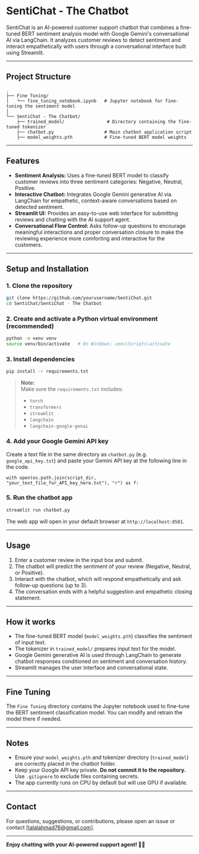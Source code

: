 # SentiChat - The Chatbot

SentiChat is an AI-powered customer support chatbot that combines a fine-tuned BERT sentiment analysis model with Google Gemini's conversational AI via LangChain. It analyzes customer reviews to detect sentiment and interact empathetically with users through a conversational interface built using Streamlit.

---

## Project Structure

```
.
├── Fine Tuning/
│   └── fine_tuning_notebook.ipynb   # Jupyter notebook for fine-tuning the sentiment model
│
└── SentiChat - The Chatbot/
    ├── trained_model/                # Directory containing the fine-tuned tokenizer
    ├── chatbot.py                   # Main chatbot application script
    ├── model_weights.pth            # Fine-tuned BERT model weights
```

---

## Features

- **Sentiment Analysis:** Uses a fine-tuned BERT model to classify customer reviews into three sentiment categories: Negative, Neutral, Positive.
- **Interactive Chatbot:** Integrates Google Gemini generative AI via LangChain for empathetic, context-aware conversations based on detected sentiment.
- **Streamlit UI:** Provides an easy-to-use web interface for submitting reviews and chatting with the AI support agent.
- **Conversational Flow Control:** Asks follow-up questions to encourage meaningful interactions and proper conversation closure to make the reviewing experience more comforting and interactive for the customers.

---

## Setup and Installation

### 1. Clone the repository

```bash
git clone https://github.com/yourusername/SentiChat.git
cd SentiChat/SentiChat - The Chatbot
```

### 2. Create and activate a Python virtual environment (recommended)

```bash
python -m venv venv
source venv/bin/activate   # On Windows: venv\Scripts\activate
```

### 3. Install dependencies

```bash
pip install -r requirements.txt
```

> **Note:**  
> Make sure the `requirements.txt` includes:
> - `torch`
> - `transformers`
> - `streamlit`
> - `langchain`
> - `langchain-google-genai`

### 4. Add your Google Gemini API key

Create a text file in the same directory as `chatbot.py` (e.g. `google_api_key.txt`) and paste your Gemini API key at the following line in the code.

```text
with open(os.path.join(script_dir, "your_text_file_for_API_key_here.txt"), "r") as f:
```

### 5. Run the chatbot app

```bash
streamlit run chatbot.py
```

The web app will open in your default browser at `http://localhost:8501`.

---

## Usage

1. Enter a customer review in the input box and submit.
2. The chatbot will predict the sentiment of your review (Negative, Neutral, or Positive).
3. Interact with the chatbot, which will respond empathetically and ask follow-up questions (up to 3).
4. The conversation ends with a helpful suggestion and empathetic closing statement.

---

## How it works

- The fine-tuned BERT model (`model_weights.pth`) classifies the sentiment of input text.
- The tokenizer in `trained_model/` prepares input text for the model.
- Google Gemini generative AI is used through LangChain to generate chatbot responses conditioned on sentiment and conversation history.
- Streamlit manages the user interface and conversational state.

---

## Fine Tuning

The `Fine Tuning` directory contains the Jupyter notebook used to fine-tune the BERT sentiment classification model. You can modify and retrain the model there if needed.

---

## Notes

- Ensure your `model_weights.pth` and tokenizer directory (`trained_model`) are correctly placed in the chatbot folder.
- Keep your Google API key private. **Do not commit it to the repository.** Use `.gitignore` to exclude files containing secrets.
- The app currently runs on CPU by default but will use GPU if available.


---

## Contact

For questions, suggestions, or contributions, please open an issue or contact [talalahmad76@gmail.com].

---

**Enjoy chatting with your AI-powered support agent! 🤖🧠**
